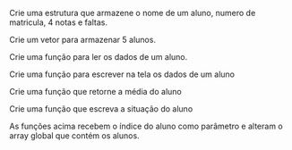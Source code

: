 Crie uma estrutura que armazene o nome de um
aluno, numero de matricula, 4 notas e faltas.

Crie um vetor para armazenar 5 alunos.

Crie uma função para ler os dados de um aluno.

Crie uma função para escrever na tela os dados de
um aluno

Crie uma função que retorne a média do aluno

Crie uma função que escreva a situação do aluno

As funções acima recebem o índice do aluno como
parâmetro e alteram o array global que contém os
alunos.
